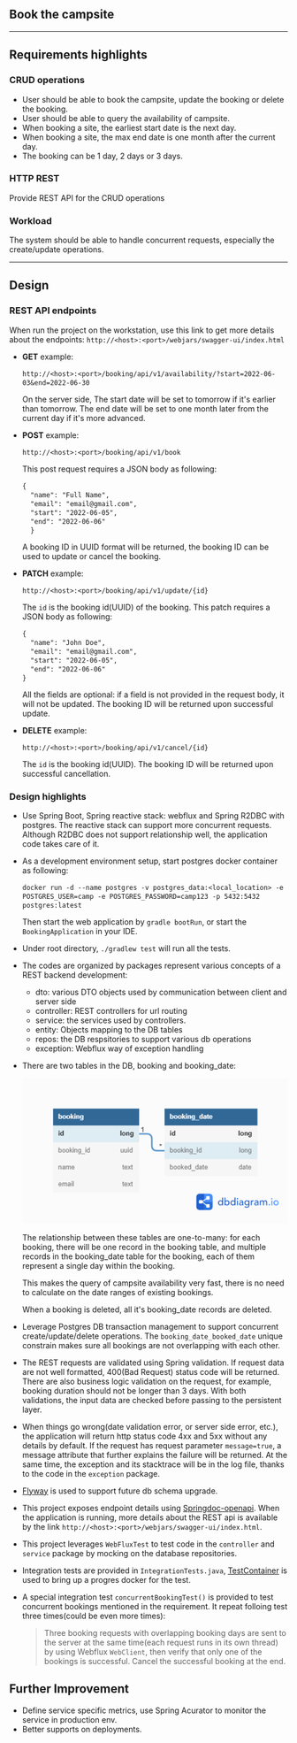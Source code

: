 ## Book the campsite
---
## Requirements highlights

### CRUD operations
 * User should be able to book the campsite, update the booking or delete the booking.
 * User should be able to query the availability of campsite.
 * When booking a site, the earliest start date is the next day.
 * When booking a site, the max end date is one month after the current day.
 * The booking can be 1 day, 2 days or 3 days.

### HTTP REST
Provide REST API for the CRUD operations

### Workload
The system should be able to handle concurrent requests, especially the create/update operations.

---
## Design

### REST API endpoints
When run the project on the workstation, use this link to get more details about the endpoints: `http://<host>:<port>/webjars/swagger-ui/index.html`
- **GET** example: 
  ```
  http://<host>:<port>/booking/api/v1/availability/?start=2022-06-03&end=2022-06-30
  ```
  On the server side, The start date will be set to tomorrow if it's earlier than tomorrow. The end date will be set to one month later from the current day if it's more advanced.

- **POST** example: 
  ```
  http://<host>:<port>/booking/api/v1/book
  ```
  This post request requires a JSON body as following:
  ```
  {
    "name": "Full Name",
    "email": "email@gmail.com",
    "start": "2022-06-05",
    "end": "2022-06-06"
    }
  ```
  A booking ID in UUID format will be returned, the booking ID can be used to update or cancel the booking.

- **PATCH** example: 
  ```
  http://<host>:<port>/booking/api/v1/update/{id}
  ```
  The `id` is the booking id(UUID) of the booking. This patch requires a JSON body as following:
  ```
  {
    "name": "John Doe",
    "email": "email@gmail.com",
    "start": "2022-06-05",
    "end": "2022-06-06"
  }
  ```
  All the fields are optional: if a field is not provided in the request body, it will not be updated.
  The booking ID will be returned upon successful update.

- **DELETE** example: 
  ```
  http://<host>:<port>/booking/api/v1/cancel/{id}
  ```
  The `id` is the booking id(UUID). The booking ID will be returned upon successful cancellation.

### Design highlights

* Use Spring Boot, Spring reactive stack: webflux and Spring R2DBC with postgres. 
  The reactive stack can support more concurrent requests. 
  Although R2DBC does not support relationship well, the application code takes care of it.

* As a development environment setup, start postgres docker container as following:
  ```
  docker run -d --name postgres -v postgres_data:<local_location> -e POSTGRES_USER=camp -e POSTGRES_PASSWORD=camp123 -p 5432:5432 postgres:latest
  ```
  Then start the web application by `gradle bootRun`, or start the `BookingApplication` in your IDE.

* Under root directory, `./gradlew test` will run all the tests.

* The codes are organized by packages represent various concepts of a REST backend development:
  - dto: various DTO objects used by communication between client and server side
  - controller: REST controllers for url routing
  - service: the services used by controllers. 
  - entity: Objects mapping to the DB tables
  - repos: the DB respsitories to support various db operations
  - exception: Webflux way of exception handling

* There are two tables in the DB, booking and booking_date:

  ![tables](tables.png)

  The relationship between these tables are one-to-many: for each booking, there will be one record in the booking table, and multiple records in the booking_date table for the booking, each of them represent a single day within the booking. 
  
  This makes the query of campsite availability very fast, there is no need to calculate on the date ranges of existing bookings. 
  
  When a booking is deleted, all it's booking_date records are deleted.

* Leverage Postgres DB transaction management to support concurrent create/update/delete operations.
  The `booking_date_booked_date` unique constrain makes sure all bookings are not overlapping with each other.

* The REST requests are validated using Spring validation. 
  If request data are not well formatted, 400(Bad Request) status
  code will be returned. 
  There are also business logic validation on the request, for example, booking duration should not be longer than 3 days. 
  With both validations, the input data are checked before passing to the persistent layer.

* When things go wrong(date validation error, or server side error, etc.), the application will return http status code 4xx and 5xx without any details by default. If the request has request parameter `message=true`, a message attribute that further explains the failure will be returned. At the same time, the exception and its stacktrace will be in the log file, thanks
to the code in the `exception` package.

* [Flyway](https://flywaydb.org/) is used to support future db schema upgrade.

* This project exposes endpoint details using [Springdoc-openapi](https://springdoc.org/). When the application is running, more details about the REST api is available by the link `http://<host>:<port>/webjars/swagger-ui/index.html`.

* This project leverages `WebFluxTest` to test code in the `controller` and `service` package by mocking on the database repositories.

* Integration tests are provided in `IntegrationTests.java`, [TestContainer](Testcontainershttps://www.testcontainers.org) is used to bring up a progres docker for the test.

* A special integration test `concurrentBookingTest()` is provided to test concurrent bookings mentioned in the requirement. It repeat folloing test three times(could be even more times):

  >Three booking requests with overlapping booking days are sent to the server at the same time(each request runs in its own thread) by using Webflux `WebClient`, then verify that only one of the bookings is successful. Cancel the successful booking at the end.

## Further Improvement
- Define service specific metrics, use Spring Acurator to monitor the service in production env. 
- Better supports on deployments.
